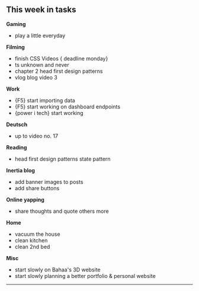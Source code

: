 ## This week in tasks

**Gaming**
- play a little everyday

**Filming**
- finish CSS Videos { deadline monday}
- ts unknown and never
- chapter 2 head first design patterns
- vlog blog video 3

**Work**
- {F5} start importing data
- {F5} start working on dashboard endpoints
- {power i tech} start working

 **Deutsch**
- up to video no. 17

 **Reading**
- head first design patterns state pattern

 **Inertia blog**
- add banner images to posts
- add share buttons

 **Online yapping**
- share thoughts and quote others more

 **Home**
 - vacuum the house
 - clean kitchen
 - clean 2nd bed

 **Misc**
 - start slowly on Bahaa's 3D website
 - start slowly planning a better portfolio & personal website

---
